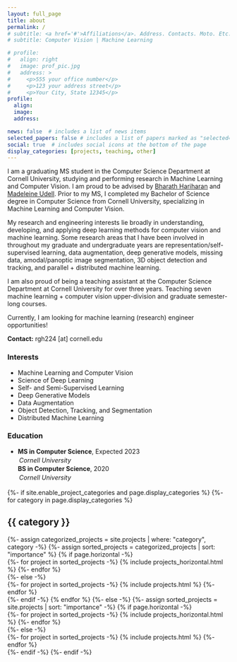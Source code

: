 ```yaml
---
layout: full_page
title: about
permalink: /
# subtitle: <a href='#'>Affiliations</a>. Address. Contacts. Moto. Etc.
# subtitle: Computer Vision | Machine Learning

# profile:
#   align: right
#   image: prof_pic.jpg
#   address: >
#     <p>555 your office number</p>
#     <p>123 your address street</p>
#     <p>Your City, State 12345</p>
profile:
  align: 
  image: 
  address: 

news: false  # includes a list of news items
selected_papers: false # includes a list of papers marked as "selected={true}"
social: true  # includes social icons at the bottom of the page
display_categories: [projects, teaching, other]
---
```


I am a graduating MS student in the Computer Science Department at Cornell University, studying and performing research in Machine Learning and Computer Vision. I am proud to be advised by <a href='https://www.cs.cornell.edu/~bharathh/'>Bharath Hariharan</a> and <a href='https://web.stanford.edu/~udell/'>Madeleine Udell</a>. Prior to my MS, I completed my Bachelor of Science degree in Computer Science from Cornell University, specializing in Machine Learning and Computer Vision.

My research and engineering interests lie broadly in understanding, developing, and applying deep learning methods for computer vision and machine learning. Some research areas that I have been involved in throughout my graduate and undergraduate years are representation/self-supervised learning, data augmentation, deep generative models, missing data, amodal/panoptic image segmentation, 3D object detection and tracking, and parallel + distributed machine learning.

I am also proud of being a teaching assistant at the Computer Science Department at Cornell University for over three years. Teaching seven machine learning + computer vision upper-division and graduate semester-long courses.

Currently, I am looking for machine learning (research) engineer opportunities!

**Contact:** rgh224 [at] cornell.edu

<style>
.col-sm-7{

}

.course {
margin: 0;
padding: 0;
}

.institution {
margin: 0;
padding: 0.2em;
font-style: italic;
}
</style>

<div class="row">    
  <div class="col-sm-5">
      <h3>Interests</h3>
      <ul class="ul-interests">  
        <li>Machine Learning and Computer Vision</li> 
        <li>Science of Deep Learning</li> 
        <li>Self- and Semi-Supervised Learning</li> 
        <li>Deep Generative Models</li>
        <li>Data Augmentation</li>
        <li>Object Detection, Tracking, and Segmentation</li>
        <li>Distributed Machine Learning</li>
      </ul>
    </div>     
  <div class="col-sm-7">
    <h3>Education</h3>
    <ul class="ul-edu fa-ul">
      <li>
        <i class="fa-li fa fa-graduation-cap"></i>
        <div class="description">
          <p class="course"> <b>MS in Computer Science</b>, Expected 2023  </p>
          <p class="institution">Cornell University</p>
        </div>
        <i class="fa-li fa fa-graduation-cap"></i>
        <div class="description">          
          <p class="course"> <b>BS in Computer Science</b>, 2020 </p>
          <p class="institution">Cornell University</p>
        </div>
      </li>
    </ul>
  </div>
</div>

<!-- 
The main areas that I have be involved in are the following:
* Representation/Self-Supervised learning 
* Data augmentation with generative models
* Missing data
* Amodal/Panoptic Segmentation
* Parallel and distributed machine learning
 -->


<!-- Put your address / P.O. box / other info right below your picture. You can also disable any these elements by editing `profile` property of the YAML header of your `_pages/about.md`. Edit `_bibliography/papers.bib` and Jekyll will render your [publications page](/al-folio/publications/) automatically.

Link to your social media connections, too. This theme is set up to use [Font Awesome icons](http://fortawesome.github.io/Font-Awesome/) and [Academicons](https://jpswalsh.github.io/academicons/), like the ones below. Add your Facebook, Twitter, LinkedIn, Google Scholar, or just disable all of them. -->

<!-- ---
layout: page
title: projects
# description: A growing collection of your cool projects.
nav: true
nav_order: 3
# display_categories: [preprints, extra]
horizontal: false
--- -->

<!-- page.html -->
       
<!-- pages/projects.md -->
<div class="projects">
{%- if site.enable_project_categories and page.display_categories %} 
  <!-- Display categorized projects -->
  {%- for category in page.display_categories %}
  <h2 class="category" id={{ category }}>{{ category }}</h2>
  {%- assign categorized_projects = site.projects | where: "category", category -%}
  {%- assign sorted_projects = categorized_projects | sort: "importance" %}
  <!-- Generate cards for each project -->
  {% if page.horizontal -%}
  <div class="container">
    <div class="row row-cols-2">
    {%- for project in sorted_projects -%}
      {% include projects_horizontal.html %}
    {%- endfor %}
    </div>
  </div>
  {%- else -%}
  <div class="grid">
    {%- for project in sorted_projects -%}
      {% include projects.html %}
    {%- endfor %}
  </div>
  {%- endif -%}
  {% endfor %}
{%- else -%}
<!-- Display projects without categories -->
  {%- assign sorted_projects = site.projects | sort: "importance" -%}
  <!-- Generate cards for each project -->
  {% if page.horizontal -%}
  <div class="container">
    <div class="row row-cols-2">
    {%- for project in sorted_projects -%}
      {% include projects_horizontal.html %}
    {%- endfor %}
    </div>
  </div>
  {%- else -%}
  <div class="grid">
    {%- for project in sorted_projects -%}
      {% include projects.html %}
    {%- endfor %}
  </div>
  {%- endif -%}
{%- endif -%}
</div>